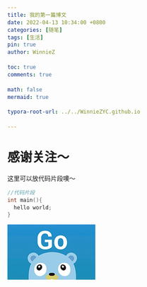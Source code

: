 ```yaml
---
title: 我的第一篇博文
date: 2022-04-13 10:34:00 +0800
categories: [随笔]
tags: [生活]
pin: true
author: WinnieZ

toc: true
comments: true

math: false
mermaid: true

typora-root-url: ../../WinnieZYC.github.io

---
```


# 感谢关注～ 


这里可以放代码片段噢～
```c++
//代码片段
int main(){
  hello world;
}
```

![pic3](/assets/blog_res/2022-04-13-first-post.assets/pic3-16498306085832.png)
